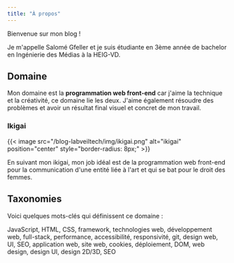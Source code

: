 ```yaml
---
title: "À propos"
---
```


Bienvenue sur mon blog !

Je m'appelle Salomé Gfeller et je suis étudiante en 3ème année de bachelor en Ingénierie des Médias à la HEIG-VD.

## Domaine

Mon domaine est la **programmation web front-end** car j'aime la technique et la créativité, ce domaine lie les deux. J'aime également résoudre des problèmes et avoir un résultat final visuel et concret de mon travail.

### Ikigai

{{< image src="/blog-labveiltech/img/ikigai.png" alt="ikigai" position="center" style="border-radius: 8px;" >}}

En suivant mon ikigai, mon job idéal est de la programmation web front-end pour la communication d'une entité liée à l'art et qui se bat pour le droit des femmes.

## Taxonomies

Voici quelques mots-clés qui définissent ce domaine :

JavaScript, HTML, CSS, framework, technologies web, développement web, full-stack, performance, accessibilité, responsivité, git, design web, UI, SEO, application web, site web, cookies, déploiement, DOM, web design, design UI, design 2D/3D, SEO
